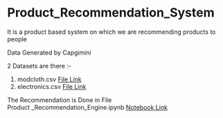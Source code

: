 # Product_Recommendation_System
It is a product based system on which we are recommending products to people

Data Generated by Capgimini

2 Datasets are there :- 
1. modcloth.csv <a href="https://github.com/RishavMishraRM/Product_Recommendation_System/blob/main/modcloth.csv">File Link</a>
2. electronics.csv <a href="">File Link</a>

The Recommendation is Done in File<br> Product _Recommendation_Engine.ipynb <a href="https://github.com/RishavMishraRM/Product_Recommendation_System/blob/main/Product%20_Recommendation_Engine.ipynb"> Notebook Link<a>
